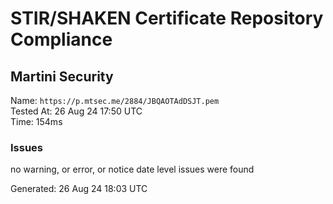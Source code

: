 # STIR/SHAKEN Certificate Repository Compliance

## Martini Security

Name: `https://p.mtsec.me/2884/JBQAOTAdDSJT.pem`\
Tested At: 26 Aug 24 17:50 UTC\
Time: 154ms

### Issues

no warning, or error, or notice date level issues were found

Generated: 26 Aug 24 18:03 UTC